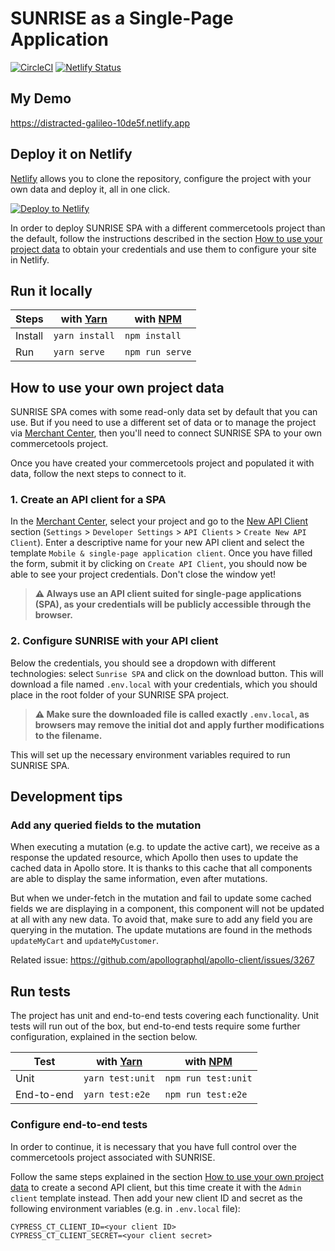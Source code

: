 # SUNRISE as a Single-Page Application

[![CircleCI](https://circleci.com/gh/commercetools/sunrise-spa.svg?style=svg)](https://circleci.com/gh/commercetools/sunrise-spa)
[![Netlify Status](https://api.netlify.com/api/v1/badges/40ae8067-e59d-4c71-a232-8f0b222bc291/deploy-status)](https://app.netlify.com/sites/sunrise/deploys)

## My Demo
https://distracted-galileo-10de5f.netlify.app

## Deploy it on Netlify
[Netlify](https://www.netlify.com/) allows you to clone the repository, configure the project with your own data and deploy it, all in one click.

[![Deploy to Netlify](https://www.netlify.com/img/deploy/button.svg)](https://app.netlify.com/start/deploy?repository=https://github.com/commercetools/sunrise-spa)

In order to deploy SUNRISE SPA with a different commercetools project than the default, follow the instructions described in the section [How to use your project data](#how-to-use-your-project-data) to obtain your credentials and use them to configure your site in Netlify.

## Run it locally 

Steps   | with [Yarn](https://yarnpkg.com/)  | with [NPM](https://www.npmjs.com/) |
------- | ---------------------------------- | ---------------------------------- |
Install | `yarn install`                     | `npm install`                      |
Run     | `yarn serve`                       | `npm run serve`                    |


## How to use your own project data
SUNRISE SPA comes with some read-only data set by default that you can use. But if you need to use a different set of data or to manage the project via [Merchant Center](https://mc.commercetools.com/), then you'll need to connect SUNRISE SPA to your own commercetools project.

Once you have created your commercetools project and populated it with data, follow the next steps to connect to it.

### 1. Create an API client for a SPA
In the [Merchant Center](https://mc.commercetools.com/), select your project and go to the [New API Client](https://mc.commercetools.com/sunrise-spa-ci/settings/developer/api-clients/now) section (`Settings` > `Developer Settings` > `API Clients` > `Create New API Client`). Enter a descriptive name for your new API client and select the template `Mobile & single-page application client`. Once you have filled the form, submit it by clicking on `Create API Client`, you should now be able to see your project credentials. Don't close the window yet!

> **:warning: Always use an API client suited for single-page applications (SPA), as your credentials will be publicly accessible through the browser.**

### 2. Configure SUNRISE with your API client
Below the credentials, you should see a dropdown with different technologies: select `Sunrise SPA` and click on the download button. This will download a file named `.env.local` with your credentials, which you should place in the root folder of your SUNRISE SPA project.

> **:warning: Make sure the downloaded file is called exactly `.env.local`, as browsers may remove the initial dot and apply further modifications to the filename.**

This will set up the necessary environment variables required to run SUNRISE SPA.

## Development tips

### Add any queried fields to the mutation
When executing a mutation (e.g. to update the active cart), we receive as a response the updated resource, which Apollo then uses to update the cached data in Apollo store. It is thanks to this cache that all components are able to display the same information, even after mutations. 

But when we under-fetch in the mutation and fail to update some cached fields we are displaying in a component, this component will not be updated at all with any new data. To avoid that, make sure to add any field you are querying in the mutation. The update mutations are found in the methods `updateMyCart` and `updateMyCustomer`.

Related issue: https://github.com/apollographql/apollo-client/issues/3267


## Run tests
The project has unit and end-to-end tests covering each functionality. Unit tests will run out of the box, but end-to-end tests require some further configuration, explained in the section below.

Test   | with [Yarn](https://yarnpkg.com/)  | with [NPM](https://www.npmjs.com/) |
------- | ---------------------------------- | ---------------------------------- |
Unit | `yarn test:unit`                     | `npm run test:unit`                      |
End-to-end     | `yarn test:e2e`                       | `npm run test:e2e`                    |

### Configure end-to-end tests
In order to continue, it is necessary that you have full control over the commercetools project associated with SUNRISE.

Follow the same steps explained in the section [How to use your own project data](#how-to-use-your-own-project-data) to create a second API client, but this time create it with the `Admin client` template instead. Then add your new client ID and secret as the following environment variables (e.g. in `.env.local` file): 

```shell
CYPRESS_CT_CLIENT_ID=<your client ID>
CYPRESS_CT_CLIENT_SECRET=<your client secret>
```
